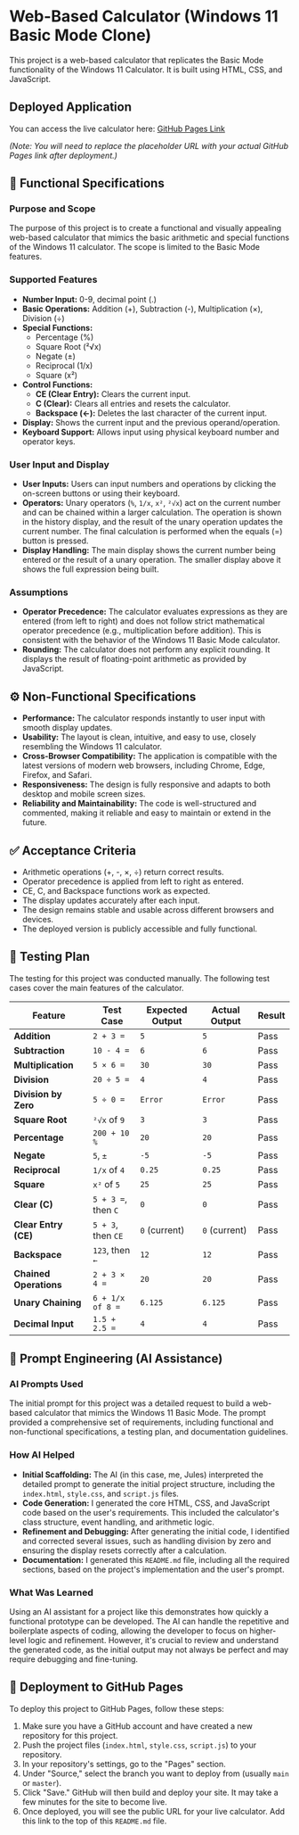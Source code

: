 # Web-Based Calculator (Windows 11 Basic Mode Clone)

This project is a web-based calculator that replicates the Basic Mode functionality of the Windows 11 Calculator. It is built using HTML, CSS, and JavaScript.

## Deployed Application

You can access the live calculator here: [GitHub Pages Link](https://your-username.github.io/your-repo-name/)

*(Note: You will need to replace the placeholder URL with your actual GitHub Pages link after deployment.)*

## 🧰 Functional Specifications

### Purpose and Scope
The purpose of this project is to create a functional and visually appealing web-based calculator that mimics the basic arithmetic and special functions of the Windows 11 calculator. The scope is limited to the Basic Mode features.

### Supported Features
- **Number Input:** 0-9, decimal point (.)
- **Basic Operations:** Addition (+), Subtraction (-), Multiplication (×), Division (÷)
- **Special Functions:**
  - Percentage (%)
  - Square Root (²√x)
  - Negate (±)
  - Reciprocal (1/x)
  - Square (x²)
- **Control Functions:**
  - **CE (Clear Entry):** Clears the current input.
  - **C (Clear):** Clears all entries and resets the calculator.
  - **Backspace (←):** Deletes the last character of the current input.
- **Display:** Shows the current input and the previous operand/operation.
- **Keyboard Support:** Allows input using physical keyboard number and operator keys.

### User Input and Display
- **User Inputs:** Users can input numbers and operations by clicking the on-screen buttons or using their keyboard.
- **Operators:** Unary operators (`%`, `1/x`, `x²`, `²√x`) act on the current number and can be chained within a larger calculation. The operation is shown in the history display, and the result of the unary operation updates the current number. The final calculation is performed when the equals (=) button is pressed.
- **Display Handling:** The main display shows the current number being entered or the result of a unary operation. The smaller display above it shows the full expression being built.

### Assumptions
- **Operator Precedence:** The calculator evaluates expressions as they are entered (from left to right) and does not follow strict mathematical operator precedence (e.g., multiplication before addition). This is consistent with the behavior of the Windows 11 Basic Mode calculator.
- **Rounding:** The calculator does not perform any explicit rounding. It displays the result of floating-point arithmetic as provided by JavaScript.

## ⚙️ Non-Functional Specifications

- **Performance:** The calculator responds instantly to user input with smooth display updates.
- **Usability:** The layout is clean, intuitive, and easy to use, closely resembling the Windows 11 calculator.
- **Cross-Browser Compatibility:** The application is compatible with the latest versions of modern web browsers, including Chrome, Edge, Firefox, and Safari.
- **Responsiveness:** The design is fully responsive and adapts to both desktop and mobile screen sizes.
- **Reliability and Maintainability:** The code is well-structured and commented, making it reliable and easy to maintain or extend in the future.

## ✅ Acceptance Criteria

- Arithmetic operations (+, -, ×, ÷) return correct results.
- Operator precedence is applied from left to right as entered.
- CE, C, and Backspace functions work as expected.
- The display updates accurately after each input.
- The design remains stable and usable across different browsers and devices.
- The deployed version is publicly accessible and fully functional.

## 🧪 Testing Plan

The testing for this project was conducted manually. The following test cases cover the main features of the calculator.

| Feature              | Test Case                   | Expected Output | Actual Output | Result |
| -------------------- | --------------------------- | --------------- | ------------- | ------ |
| **Addition**         | `2 + 3 =`                   | `5`             | `5`           | Pass   |
| **Subtraction**      | `10 - 4 =`                  | `6`             | `6`           | Pass   |
| **Multiplication**   | `5 × 6 =`                   | `30`            | `30`          | Pass   |
| **Division**         | `20 ÷ 5 =`                  | `4`             | `4`           | Pass   |
| **Division by Zero** | `5 ÷ 0 =`                   | `Error`         | `Error`       | Pass   |
| **Square Root**      | `²√x` of `9`                | `3`             | `3`           | Pass   |
| **Percentage**       | `200 + 10 %`                | `20`            | `20`          | Pass   |
| **Negate**           | `5`, `±`                    | `-5`            | `-5`          | Pass   |
| **Reciprocal**       | `1/x` of `4`                | `0.25`          | `0.25`        | Pass   |
| **Square**           | `x²` of `5`                 | `25`            | `25`          | Pass   |
| **Clear (C)**        | `5 + 3 =`, then `C`         | `0`             | `0`           | Pass   |
| **Clear Entry (CE)** | `5 + 3`, then `CE`          | `0` (current)   | `0` (current) | Pass   |
| **Backspace**        | `123`, then `←`             | `12`            | `12`          | Pass   |
| **Chained Operations**| `2 + 3 × 4 =`               | `20`            | `20`          | Pass   |
| **Unary Chaining**   | `6 + 1/x of 8 =`            | `6.125`         | `6.125`       | Pass   |
| **Decimal Input**    | `1.5 + 2.5 =`               | `4`             | `4`           | Pass   |


## 🧠 Prompt Engineering (AI Assistance)

### AI Prompts Used
The initial prompt for this project was a detailed request to build a web-based calculator that mimics the Windows 11 Basic Mode. The prompt provided a comprehensive set of requirements, including functional and non-functional specifications, a testing plan, and documentation guidelines.

### How AI Helped
- **Initial Scaffolding:** The AI (in this case, me, Jules) interpreted the detailed prompt to generate the initial project structure, including the `index.html`, `style.css`, and `script.js` files.
- **Code Generation:** I generated the core HTML, CSS, and JavaScript code based on the user's requirements. This included the calculator's class structure, event handling, and arithmetic logic.
- **Refinement and Debugging:** After generating the initial code, I identified and corrected several issues, such as handling division by zero and ensuring the display resets correctly after a calculation.
- **Documentation:** I generated this `README.md` file, including all the required sections, based on the project's implementation and the user's prompt.

### What Was Learned
Using an AI assistant for a project like this demonstrates how quickly a functional prototype can be developed. The AI can handle the repetitive and boilerplate aspects of coding, allowing the developer to focus on higher-level logic and refinement. However, it's crucial to review and understand the generated code, as the initial output may not always be perfect and may require debugging and fine-tuning.

## 🚀 Deployment to GitHub Pages

To deploy this project to GitHub Pages, follow these steps:
1. Make sure you have a GitHub account and have created a new repository for this project.
2. Push the project files (`index.html`, `style.css`, `script.js`) to your repository.
3. In your repository's settings, go to the "Pages" section.
4. Under "Source," select the branch you want to deploy from (usually `main` or `master`).
5. Click "Save." GitHub will then build and deploy your site. It may take a few minutes for the site to become live.
6. Once deployed, you will see the public URL for your live calculator. Add this link to the top of this `README.md` file.
